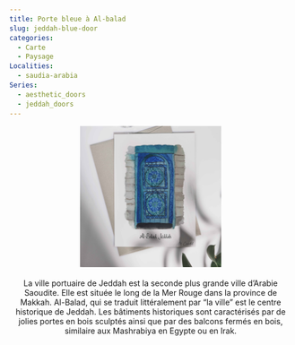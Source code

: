 ```yaml
---
title: Porte bleue à Al-balad
slug: jeddah-blue-door
categories:
  - Carte
  - Paysage
Localities: 
  - saudia-arabia
Series:
  - aesthetic_doors
  - jeddah_doors
---
```

<center>
<img alt="[Watercolors of Al-balad door in Jeddah" src="carte_jeddah_porte_bleue_featured-image.jpg" width=50%> 
<br>
<br>
La ville portuaire de Jeddah est la seconde plus grande ville d’Arabie Saoudite. Elle est située le long de la Mer Rouge dans la province de Makkah. Al-Balad, qui se traduit littéralement par “la ville” est le centre historique de Jeddah. Les bâtiments historiques sont caractérisés par de jolies portes en bois sculptés ainsi que par des balcons fermés en bois, similaire aux Mashrabiya en Egypte ou en Irak. 
<br>
<br>

</center>